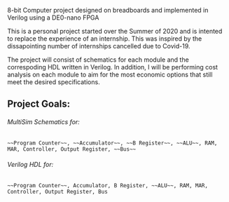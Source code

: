 8-bit Computer project designed on breadboards and implemented in Verilog using a DE0-nano FPGA

This is a personal project started over the Summer of 2020 and is intented to replace the experience of an internship. This was inspired by the dissapointing number of internships cancelled due to Covid-19.

The project will consist of schematics for each module and the correspoding HDL written in Verilog. In addition, I will be performing cost analysis on each module to aim for the most economic options that still meet the desired specifications.

## Project Goals:
###### MultiSim Schematics for:
    ~~Program Counter~~, ~~Accumulator~~, ~~B Register~~, ~~ALU~~, RAM, MAR, Controller, Output Register, ~~Bus~~
###### Verilog HDL for: 
    ~~Program Counter~~, Accumulator, B Register, ~~ALU~~, RAM, MAR, Controller, Output Register, Bus
